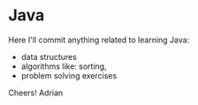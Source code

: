 # Java
Here I'll commit anything related to learning Java: 
- data structures
- algorithms like: sorting,
- problem solving exercises



Cheers!
Adrian